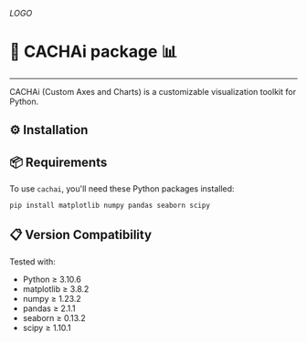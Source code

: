 *LOGO*

# **🤔 CACHAi package 📊**

---

CACHAi (Custom Axes and Charts) is a customizable visualization toolkit for Python.

## ⚙️ Installation


## 📦 Requirements

To use `cachai`, you'll need these Python packages installed:

```bash
pip install matplotlib numpy pandas seaborn scipy 
```

## 📋 Version Compatibility

Tested with:

- Python $\geq$ 3.10.6 
- matplotlib $\geq$ 3.8.2
- numpy $\geq$ 1.23.2
- pandas $\geq$ 2.1.1
- seaborn $\geq$ 0.13.2
- scipy $\geq$ 1.10.1



